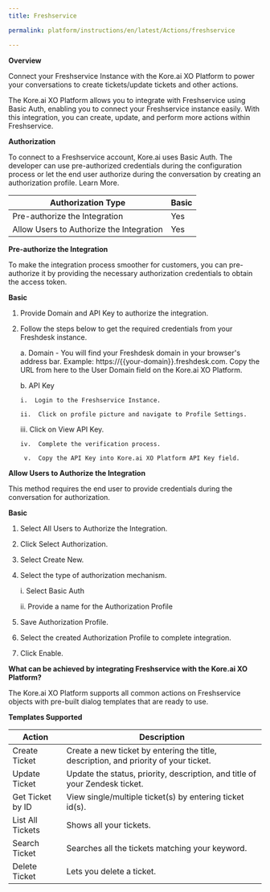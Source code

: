 ```yaml
---
title: Freshservice

permalink: platform/instructions/en/latest/Actions/freshservice

---
```


<base target="_blank">
<container>

**Overview**

Connect your Freshservice Instance with the Kore.ai XO Platform to power your conversations to create tickets/update tickets and other actions.

The Kore.ai XO Platform allows you to integrate with Freshservice using Basic Auth, enabling you to connect your Freshservice instance easily. With this integration, you can create, update, and perform more actions within Freshservice.

</container>

<container>

**Authorization**
 
To connect to a Freshservice account, Kore.ai uses Basic Auth. The developer can use pre-authorized credentials during the configuration process or let the end user authorize during the conversation by creating an authorization profile. Learn More.
 
 
 |Authorization Type                      | Basic |
 |----------------------------------------|-------|
 |Pre-authorize the Integration           |  Yes  |
 |Allow Users to Authorize the Integration|  Yes  |


**Pre-authorize the Integration**
 
 To make the integration process smoother for customers, you can pre-authorize it by providing the necessary authorization credentials to obtain the access token.

**Basic**
 
1. Provide Domain and API Key to authorize the integration.  
2. Follow the steps below to get the required credentials from your Freshdesk instance.
 
   a. Domain - You will find your Freshdesk domain in your browser's address bar. Example: https://{{your-domain}}.freshdesk.com. Copy the URL from here to the User                Domain field on the Kore.ai XO Platform.
 
   b.  API Key
 
       i.  Login to the Freshservice Instance.
     
       ii.  Click on profile picture and navigate to Profile Settings.
   
      iii.  Click on View API Key.
   
       iv.  Complete the verification process.
  
        v.  Copy the API Key into Kore.ai XO Platform API Key field.
 
 
**Allow Users to Authorize the Integration**
 
This method requires the end user to provide credentials during the conversation for authorization.
 
**Basic**
 
1. Select All Users to Authorize the Integration.
2. Click Select Authorization.
3. Select Create New.
4. Select the type of authorization mechanism. 
 
   i. Select Basic Auth
  
   ii. Provide a name for the Authorization Profile
 
5. Save Authorization Profile.
 
6. Select the created Authorization Profile to complete integration.
 
7. Click Enable.
  
 
</container>
 
<container>

**What can be achieved by integrating Freshservice with the Kore.ai XO Platform?**
 
 The Kore.ai XO Platform supports all common actions on Freshservice objects with pre-built dialog templates that are ready to use.
 
**Templates Supported**

| Action           | Description            |
|------------------|------------------------|
|Create Ticket     |Create a new ticket by entering the title, description, and priority of your ticket.|
|Update Ticket     |Update the status, priority, description, and title of your Zendesk ticket.|
|Get Ticket by ID |View single/multiple ticket(s) by entering ticket id(s).|
|List All Tickets  |Shows all your tickets.|
|Search Ticket     |Searches all the tickets matching your keyword.|
|Delete Ticket     |Lets you delete a ticket.|

</container>

